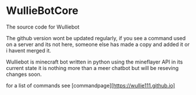 # WullieBotCore
The source code for Wulliebot

The github version wont be updated regularly, if you see a command used on a server and its not here, someone else has made a copy and added it or i havent merged it.


Wulliebot is minecraft bot written in python using the mineflayer API in its current state it is nothing more than a meer chatbot but will be reseving changes soon.

for a list of commands see [commandpage][https://wullie111.github.io]
